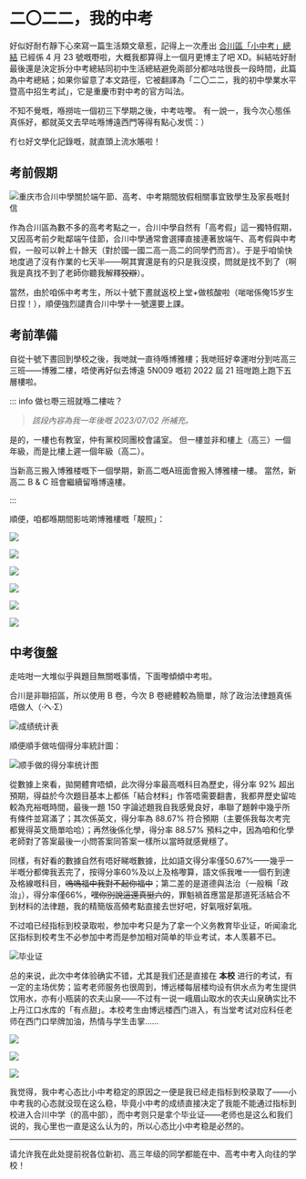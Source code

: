 # 二〇二二，我的中考

好似好耐冇靜下心來寫一篇生活類文章惹，記得上一次產出 [合川區「小中考」總結](/post/simulation-summary-of-high-school-entrance-examination-in-hechuan-district/) 已經係 4 月 23 號嘅嘢啦，大概我都算得上一個月更博主了吧 XD。糾結咗好耐最後還是決定拆分中考總結同初中生活總結避免兩部分都咕咕很長一段時間，此篇為中考總結；如果你留意了本文路徑，它被翻譯為「二〇二二，我的初中學業水平暨高中招生考試」，它是重慶市對中考的官方叫法。

不知不覺嘅，喺撈咗一個初三下學期之後，中考咗嚟。 有一說一，我今次心態係真係好，都就英文去早咗喺博遠西門等得有點心发慌：）

冇乜好文學化記錄嘅，就直頭上流水賬啦！

## 考前假期

![重庆市合川中學關於端午節、高考、中考期間放假相關事宜致學生及家長嘅封信](/assets/img/6596ba3f-a27e-4155-b4fc-29390e1365fa.jpg)

作為合川區為數不多的高考考點之一，合川中學自然有「高考假」這一獨特假期，又因高考前夕毗鄰端午佳節，合川中學通常會選擇直接連著放端午、高考假與中考假，一般可以幹上十餘天（對於國一國二高一高二的同學們而言）。于是乎咱愉快地度過了沒有作業的七天半——啊其實還是有的只是我沒摸，問就是找不到了（啊我是真找不到了老師你聽我解釋~~狡辯~~）。

當然，由於咱係中考考生，所以十號下晝就返校上堂+做核酸啦（啱啱係俺15岁生日捏！），順便強烈譴責合川中學十一號還要上課。

## 考前準備

自從十號下晝回到學校之後，我哋就一直待喺博雅樓；我哋班好幸運咁分到咗高三三班——博雅二樓，唔使再好似去博遠 5N009 嘅初 2022 屆 21 班咁跑上跑下五層樓啦。

::: info 做乜嘢三班就喺二樓咗？

> *該段內容為我一年後嘅 2023/07/02 所補充。*

是的，一樓也有教室，仲有黨校同團校會議室。 但一樓並非和樓上（高三）一個年級，而是比樓上遲一個年級（高二）。

当新高三搬入博雅楼嘅下一個學期，新高二嘅A班面會搬入博雅樓一樓。 當然，新高二 B & C 班會繼續留喺博遠樓。

:::

順便，咱都喺期間影咗啲博雅樓嘅「靚照」：

![](/assets/img/3d6b65b1-e55b-495c-b7a1-fe26560f7c6c.jpg)

![](/assets/img/70d74e45-9b97-4d67-bca3-57936c6e3b8e.jpg)

![](/assets/img/032fce66-c046-4c37-9ed5-5b6589f80d75.jpg)

![](/assets/img/9c53660c-4e50-4f72-899e-f36f93bfdae2.jpg)

![](/assets/img/cfe3b1ef-86fd-4485-8ce8-3d488688913b.jpg)

![](/assets/img/331e0730-d830-4594-ba4c-e84126bf55cd.jpg)

## 中考復盤

走咗咁一大堆似乎與題目無關嘅事情，下面嚟傾傾中考啦。

合川是非聯招區，所以使用 B 卷，今次 B 卷總體較為簡單，除了政治法律題真係唔做人（·́へ·́Σ）

![成绩统计表](/assets/img/Snipaste_2023-07-02_13-17-51.png)

順便順手做咗個得分率統計圖：

![顺手做的得分率统计图](/assets/img/2022-scores-analy.png)

從數據上來看，拋開體育唔傾，此次得分率最高嘅科目為歷史，得分率 92% 超出預期，得益於今次題目基本上都係「結合材料」作答唔需要翻書，我都畀歷史留咗較為充裕嘅時間，最後一題 150 字論述題我自我感覺良好，串聯了題幹中幾乎所有條件並寫滿了；其次係英文，得分率為 88.67% 符合預期（主要係我每次考完都覺得英文簡單哈哈）；再然後係化學，得分率 88.57% 預料之中，因為咱和化學老師對了答案最後一小問答案同答案一樣所以當時就感覺穩了。

同樣，有好看的數據自然有唔好睇嘅數據，比如語文得分率僅50.67%——幾乎一半嘅分都俾我丟完了，按得分率60%及以上及格嚟算，語文係我唯一一個冇到達及格線嘅科目，~~嗚嗚福中我對不起你福中~~；第二差的是道德與法治（一般稱「政治」），得分率僅66%，~~嘿你別說這還真挺六的~~，罪魁禍首應當是那道死活結合不到材料的法律題，我的精簡版高頻考點直接去世好吧，好氣哦好氣哦。

不过咱已经指标到校录取啦，参加中考只是为了拿一个义务教育毕业证，听闻渝北区指标到校考生不必参加中考而是参加相对简单的毕业考试，本人羡慕不已。

![毕业证](/assets/img/2023-07-02-13-26-08-653.jpg)

总的来说，此次中考体验确实不错，尤其是我们还是直接在 **本校** 进行的考试，有一定的主场优势；监考老师服务也很周到，博远楼每层楼均设有供水点为考生提供饮用水，亦有小瓶装的农夫山泉——不过有一说一峨眉山取水的农夫山泉确实比不上丹江口水库的「有点甜」。本校考生由博远楼西门进入，有当堂考试对应科任老师在西门口举牌加油，热情与学生击掌……

![](/assets/img/607fbd17-b3d7-47bf-a756-6f868cbc184b.gif)

![](/assets/img/0c6c2d1a-89ad-4ad6-8c28-f418fd385e88.gif)

![](/assets/img/8a715a42-95e7-4a20-92e6-7be386bdcbb6.gif)

我觉得，我中考心态比小中考稳定的原因之一便是我已经走指标到校录取了——小中考我的心态就没现在这么稳，毕竟小中考的成绩直接决定了我能不能通过指标到校进入合川中学（的高中部），而中考则只是拿个毕业证——老师也是这么和我们说的，我心里也一直是这么认为的，所以心态比小中考稳是必然的。

------

请允许我在此处提前祝各位新初、高三年级的同学都能在中、高考中考入向往的学校！